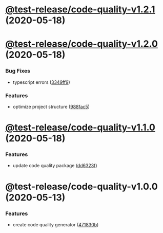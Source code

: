 # [@test-release/code-quality-v1.2.1](https://github.com/developer239/test-release/compare/@test-release/code-quality-v1.2.0...@test-release/code-quality-v1.2.1) (2020-05-18)

# [@test-release/code-quality-v1.2.0](https://github.com/developer239/test-release/compare/@test-release/code-quality-v1.1.0...@test-release/code-quality-v1.2.0) (2020-05-18)


### Bug Fixes

* typescript errors ([3349ff9](https://github.com/developer239/test-release/commit/3349ff94597eb987ca2838a4ea13d4741c0011d2))


### Features

* optimize project structure ([988fac5](https://github.com/developer239/test-release/commit/988fac53f36fdd32798c23ccacec1b9d616134c1))

# [@test-release/code-quality-v1.1.0](https://github.com/developer239/test-release/compare/@test-release/code-quality-v1.0.0...@test-release/code-quality-v1.1.0) (2020-05-18)


### Features

* update code quality package ([dd6323f](https://github.com/developer239/test-release/commit/dd6323f1898e0eeea9322fbc28ae697cb3e6770b))

# @test-release/code-quality-v1.0.0 (2020-05-13)


### Features

* create code quality generator ([471830b](https://github.com/developer239/test-release/commit/471830bdb51a58d4195ec67f55fb8c100d76a8dd))
